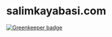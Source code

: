 # salimkayabasi.com

[![Greenkeeper badge](https://badges.greenkeeper.io/salimkayabasi/salimkayabasi.com.svg)](https://greenkeeper.io/)
